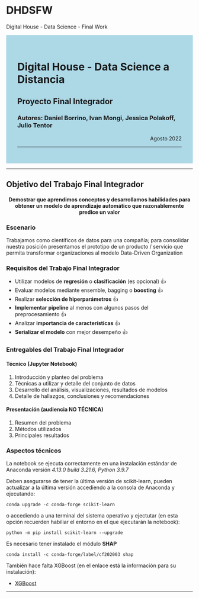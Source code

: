 # DHDSFW
Digital House - Data Science - Final Work

<div style="background-color: lightblue; padding: 30px;">
    
# Digital House - Data Science a Distancia

## Proyecto Final Integrador

### Autores: Daniel Borrino, Ivan Mongi, Jessica Polakoff, Julio Tentor
    
<p style="text-align:right;">Agosto 2022</p>

---
</div>

---
## Objetivo del Trabajo Final Integrador

<h4 style="text-align:center;">Demostrar que aprendimos conceptos y desarrollamos habilidades para obtener un modelo de aprendizaje automático que razonablemente predice un valor</h4>

### Escenario

Trabajamos como científicos de datos para una compañía; para consolidar nuestra posición presentamos el prototipo de un producto / servicio que permita transformar organizaciones al modelo Data-Driven Organization

### Requisitos del Trabajo Final Integrador

- Utilizar modelos de **regresión** o **clasificación** (es opcional) 👍
- Evaluar modelos mediante ensemble, bagging o **boosting** 👍
- Realizar **selección de hiperparámetros** 👍
- **Implementar pipeline** al menos con algunos pasos del preprocesamiento 👍
- Analizar **importancia de características** 👍
- **Serializar el modelo** con mejor desempeño 👍

### Entregables del Trabajo Final Integrador
#### Técnico (Jupyter Notebook)

1. Introducción y planteo del problema
2. Técnicas a utilizar y detalle del conjunto de datos
3. Desarrollo del análisis, visualizaciones, resultados de modelos
4. Detalle de hallazgos, conclusiones y recomendaciones

#### Presentación (audiencia NO TÉCNICA)

1. Resumen del problema
2. Métodos utilizados
3. Principales resultados

### Aspectos técnicos

La notebook se ejecuta correctamente en una instalación estándar de Anaconda versión *4.13.0 build  3.21.6, Python 3.9.7*

Deben asegurarse de tener la última versión de scikit-learn, pueden actualizar a la última versión accediendo a la consola de Anaconda y ejecutando:

    conda upgrade -c conda-forge scikit-learn
    
o accediendo a una terminal del sistema operativo y ejectutar (en esta opción recuerden habiliar el entorno en el que ejecutarán la notebook):

    python -m pip install scikit-learn --upgrade

Es necesario tener instalado el módulo **SHAP**

    conda install -c conda-forge/label/cf202003 shap

También hace falta XGBoost (en el enlace está la información para su instalación):

- [XGBoost](https://xgboost.readthedocs.io/en/stable/install.html)

---